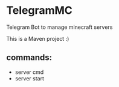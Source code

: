 # TelegramMC
Telegram Bot to manage minecraft servers

This is a Maven project :)

## commands:
* server <name> cmd <minecraft command>
* server <name> start
